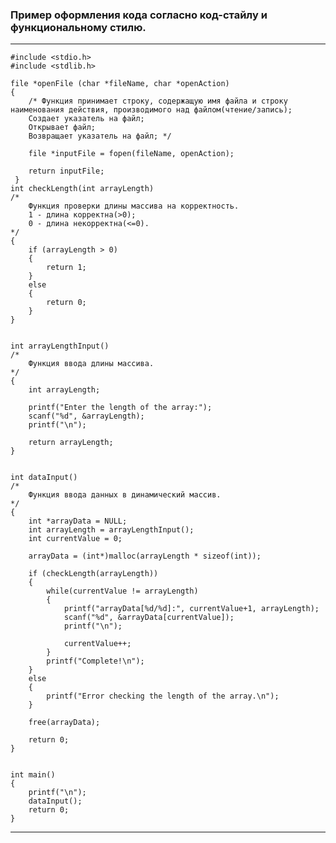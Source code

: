 ### Пример оформления кода согласно код-стайлу и функциональному стилю.
<hr>

    #include <stdio.h>
    #include <stdlib.h>

    file *openFile (char *fileName, char *openAction) 
    {
	    /* Функция принимает строку, содержащую имя файла и строку наименования действия, производимого над файлом(чтение/запись);
	    Создает указатель на файл;
	    Открывает файл;
	    Возвращает указатель на файл; */

	    file *inputFile = fopen(fileName, openAction);

	    return inputFile;
     }
    int checkLength(int arrayLength)
    /* 
        Функция проверки длины массива на корректность.
        1 - длина корректна(>0); 
        0 - длина некорректна(<=0).
    */
    {
        if (arrayLength > 0)
        {
            return 1;
        }
        else
        {
            return 0;
        }
    }


    int arrayLengthInput()
    /*
        Функция ввода длины массива.
    */
    {
        int arrayLength;

        printf("Enter the length of the array:");
        scanf("%d", &arrayLength);
        printf("\n");

        return arrayLength;
    }


    int dataInput()
    /*
        Функция ввода данных в динамический массив.
    */
    {
        int *arrayData = NULL;
        int arrayLength = arrayLengthInput();
        int currentValue = 0;

        arrayData = (int*)malloc(arrayLength * sizeof(int));

        if (checkLength(arrayLength))
        {
            while(currentValue != arrayLength)
            {
                printf("arrayData[%d/%d]:", currentValue+1, arrayLength);
                scanf("%d", &arrayData[currentValue]);
                printf("\n");

                currentValue++;
            }
            printf("Complete!\n");
        }
        else
        {
            printf("Error checking the length of the array.\n");
        }

        free(arrayData);

        return 0;
    }


    int main()
    {
        printf("\n");
        dataInput();
        return 0;
    }

<hr>
